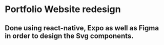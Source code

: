 # Portfolio Website redesign

## Done using react-native, Expo as well as Figma in order to design the Svg components.
